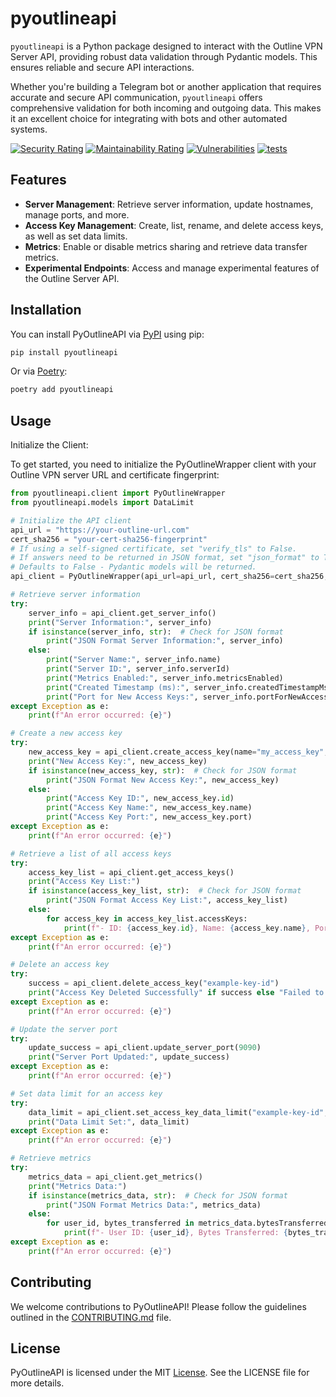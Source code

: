 # pyoutlineapi

`pyoutlineapi` is a Python package designed to interact with the Outline VPN Server API, providing robust data
validation through Pydantic models. This ensures reliable and secure API interactions.

Whether you're building a Telegram bot or another application that requires accurate and secure API communication,
`pyoutlineapi` offers comprehensive validation for both incoming and outgoing data. This makes it an excellent choice
for integrating with bots and other automated systems.

[![Security Rating](https://sonarcloud.io/api/project_badges/measure?project=orenlab_pyoutlineapi&metric=security_rating)](https://sonarcloud.io/summary/new_code?id=orenlab_pyoutlineapi)
[![Maintainability Rating](https://sonarcloud.io/api/project_badges/measure?project=orenlab_pyoutlineapi&metric=sqale_rating)](https://sonarcloud.io/summary/new_code?id=orenlab_pyoutlineapi)
[![Vulnerabilities](https://sonarcloud.io/api/project_badges/measure?project=orenlab_pyoutlineapi&metric=vulnerabilities)](https://sonarcloud.io/summary/new_code?id=orenlab_pyoutlineapi)
[![tests](https://github.com/orenlab/pyoutlineapi/actions/workflows/python_tests.yml/badge.svg)](https://github.com/orenlab/pyoutlineapi/actions/workflows/python_tests.yml)

## Features

- **Server Management**: Retrieve server information, update hostnames, manage ports, and more.
- **Access Key Management**: Create, list, rename, and delete access keys, as well as set data limits.
- **Metrics**: Enable or disable metrics sharing and retrieve data transfer metrics.
- **Experimental Endpoints**: Access and manage experimental features of the Outline Server API.

## Installation

You can install PyOutlineAPI via [PyPI](https://pypi.org/project/pyoutlineapi/) using pip:

```bash
pip install pyoutlineapi
```

Or via [Poetry](https://python-poetry.org/):

```bash
poetry add pyoutlineapi
```

## Usage

Initialize the Client:

To get started, you need to initialize the PyOutlineWrapper client with your Outline VPN server URL and certificate
fingerprint:

```python
from pyoutlineapi.client import PyOutlineWrapper
from pyoutlineapi.models import DataLimit

# Initialize the API client
api_url = "https://your-outline-url.com"
cert_sha256 = "your-cert-sha256-fingerprint"
# If using a self-signed certificate, set "verify_tls" to False.
# If answers need to be returned in JSON format, set "json_format" to True. 
# Defaults to False - Pydantic models will be returned.
api_client = PyOutlineWrapper(api_url=api_url, cert_sha256=cert_sha256, verify_tls=False, json_format=True)

# Retrieve server information
try:
    server_info = api_client.get_server_info()
    print("Server Information:", server_info)
    if isinstance(server_info, str):  # Check for JSON format
        print("JSON Format Server Information:", server_info)
    else:
        print("Server Name:", server_info.name)
        print("Server ID:", server_info.serverId)
        print("Metrics Enabled:", server_info.metricsEnabled)
        print("Created Timestamp (ms):", server_info.createdTimestampMs)
        print("Port for New Access Keys:", server_info.portForNewAccessKeys)
except Exception as e:
    print(f"An error occurred: {e}")

# Create a new access key
try:
    new_access_key = api_client.create_access_key(name="my_access_key", password="secure_password", port=8080)
    print("New Access Key:", new_access_key)
    if isinstance(new_access_key, str):  # Check for JSON format
        print("JSON Format New Access Key:", new_access_key)
    else:
        print("Access Key ID:", new_access_key.id)
        print("Access Key Name:", new_access_key.name)
        print("Access Key Port:", new_access_key.port)
except Exception as e:
    print(f"An error occurred: {e}")

# Retrieve a list of all access keys
try:
    access_key_list = api_client.get_access_keys()
    print("Access Key List:")
    if isinstance(access_key_list, str):  # Check for JSON format
        print("JSON Format Access Key List:", access_key_list)
    else:
        for access_key in access_key_list.accessKeys:
            print(f"- ID: {access_key.id}, Name: {access_key.name}, Port: {access_key.port}")
except Exception as e:
    print(f"An error occurred: {e}")

# Delete an access key
try:
    success = api_client.delete_access_key("example-key-id")
    print("Access Key Deleted Successfully" if success else "Failed to Delete Access Key")
except Exception as e:
    print(f"An error occurred: {e}")

# Update the server port
try:
    update_success = api_client.update_server_port(9090)
    print("Server Port Updated:", update_success)
except Exception as e:
    print(f"An error occurred: {e}")

# Set data limit for an access key
try:
    data_limit = api_client.set_access_key_data_limit("example-key-id", DataLimit(bytes=50000000))
    print("Data Limit Set:", data_limit)
except Exception as e:
    print(f"An error occurred: {e}")

# Retrieve metrics
try:
    metrics_data = api_client.get_metrics()
    print("Metrics Data:")
    if isinstance(metrics_data, str):  # Check for JSON format
        print("JSON Format Metrics Data:", metrics_data)
    else:
        for user_id, bytes_transferred in metrics_data.bytesTransferredByUserId.items():
            print(f"- User ID: {user_id}, Bytes Transferred: {bytes_transferred}")
except Exception as e:
    print(f"An error occurred: {e}")
```

## Contributing

We welcome contributions to PyOutlineAPI! Please follow the guidelines outlined in
the [CONTRIBUTING.md](https://github.com/orenlab/pyoutlineapi/blob/main/CONTRIBUTING.md) file.

## License

PyOutlineAPI is licensed under the MIT [License](https://github.com/orenlab/pyoutlineapi/blob/main/LICENSE). See the
LICENSE file for more details.
